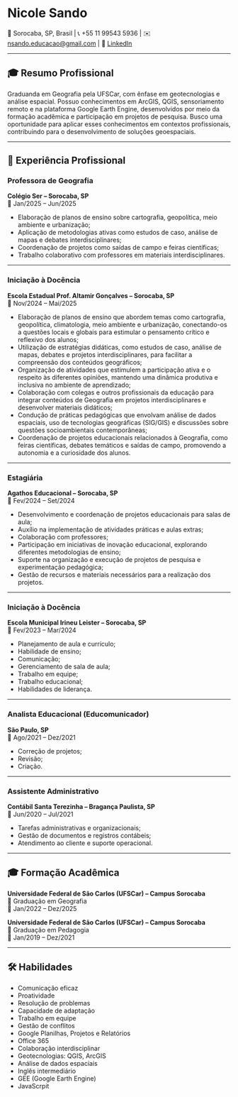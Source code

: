 # Nicole Sando

📍 Sorocaba, SP, Brasil  | 📞 +55 11 99543 5936  | ✉️ nsando.educacao@gmail.com  | 🔗 [LinkedIn](https://www.linkedin.com/in/nicole-sando-b668912b1)

---

## 🎓 Resumo Profissional

Graduanda em Geografia pela UFSCar, com ênfase em geotecnologias e análise espacial. Possuo conhecimentos em ArcGIS, QGIS, sensoriamento remoto e na plataforma Google Earth Engine, desenvolvidos por meio da formação acadêmica e participação em projetos de pesquisa. Busco uma oportunidade para aplicar esses conhecimentos em contextos profissionais, contribuindo para o desenvolvimento de soluções geoespaciais.

---

## 💼 Experiência Profissional

### Professora de Geografia  
**Colégio Ser – Sorocaba, SP**  
📅 Jan/2025 – Jun/2025  
- Elaboração de planos de ensino sobre cartografia, geopolítica, meio ambiente e urbanização;  
- Aplicação de metodologias ativas como estudos de caso, análise de mapas e debates interdisciplinares;  
- Coordenação de projetos como saídas de campo e feiras científicas;  
- Trabalho colaborativo com professores em materiais interdisciplinares.

---

### Iniciação à Docência  
**Escola Estadual Prof. Altamir Gonçalves – Sorocaba, SP**  
📅 Nov/2024 – Mai/2025  
- Elaboração de planos de ensino que abordem temas como cartografia, geopolítica, climatologia, meio ambiente e urbanização, conectando-os a questões locais e globais para estimular o pensamento crítico e reflexivo dos alunos;  
- Utilização de estratégias didáticas, como estudos de caso, análise de mapas, debates e projetos interdisciplinares, para facilitar a compreensão dos conteúdos geográficos;  
- Organização de atividades que estimulem a participação ativa e o respeito às diferentes opiniões, mantendo uma dinâmica produtiva e inclusiva no ambiente de aprendizado;  
- Colaboração com colegas e outros profissionais da educação para integrar conteúdos de Geografia em projetos interdisciplinares e desenvolver materiais didáticos;  
- Condução de práticas pedagógicas que envolvam análise de dados espaciais, uso de tecnologias geográficas (SIG/GIS) e discussões sobre questões socioambientais contemporâneas;  
- Coordenação de projetos educacionais relacionados à Geografia, como feiras científicas, debates temáticos e saídas de campo, promovendo a autonomia e a curiosidade dos alunos.

---

### Estagiária  
**Agathos Educacional – Sorocaba, SP**  
📅 Fev/2024 – Set/2024  
- Desenvolvimento e coordenação de projetos educacionais para salas de aula;  
- Auxílio na implementação de atividades práticas e aulas extras;  
- Colaboração com professores;  
- Participação em iniciativas de inovação educacional, explorando diferentes metodologias de ensino;  
- Suporte na organização e execução de projetos de pesquisa e experimentação pedagógica;  
- Gestão de recursos e materiais necessários para a realização dos projetos.

---

### Iniciação à Docência  
**Escola Municipal Irineu Leister – Sorocaba, SP**  
📅 Fev/2023 – Mar/2024  
- Planejamento de aula e currículo;  
- Habilidade de ensino;  
- Comunicação;  
- Gerenciamento de sala de aula;  
- Trabalho em equipe;  
- Trabalho educacional;  
- Habilidades de liderança.

---

### Analista Educacional (Educomunicador)  
**São Paulo, SP**  
📅 Ago/2021 – Dez/2021  
- Correção de projetos;  
- Revisão;  
- Criação.

---

### Assistente Administrativo  
**Contábil Santa Terezinha – Bragança Paulista, SP**  
📅 Jun/2020 – Jul/2021  
- Tarefas administrativas e organizacionais;  
- Gestão de documentos e registros contábeis;  
- Atendimento ao cliente e suporte operacional.

---

## 🎓 Formação Acadêmica

**Universidade Federal de São Carlos (UFSCar) – Campus Sorocaba**  
📘 Graduação em Geografia  
📅 Jan/2022 – Dez/2025  

**Universidade Federal de São Carlos (UFSCar) – Campus Sorocaba**  
📘 Graduação em Pedagogia  
📅 Jan/2019 – Dez/2021  

---

## 🛠️ Habilidades

- Comunicação eficaz  
- Proatividade  
- Resolução de problemas  
- Capacidade de adaptação  
- Trabalho em equipe  
- Gestão de conflitos  
- Google Planilhas, Projetos e Relatórios  
- Office 365  
- Colaboração interdisciplinar  
- Geotecnologias: QGIS, ArcGIS  
- Análise de dados espaciais  
- Inglês intermediário
- GEE (Google Earth Engine)
- JavaScrpit
